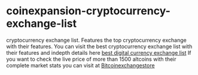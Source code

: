 # coinexpansion-cryptocurrency-exchange-list
cryptocurrency exchange list. Features the top cryptocurrency exchange with their features.
You can visit the best cryptocurrency exchange list with their features and indepth details here <a href="https://www.coinexpansion.com/best-cryptocurrency-exchange-list/">best digital currency exchange list</a>
If you want to check the live price of more than 1500 altcoins with their complete market stats you can visit at <a href="https://www.bitcoinexchangestore.com/">Bitcoinexchangestore</a></strong>
